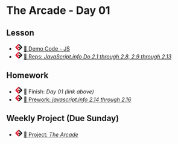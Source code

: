 # The Arcade - Day 01

## Lesson
<!-- - ![FSA](/logo.png) [📺 Lecture]() -->
- ![FSA](/logo.png) [👾 Demo Code - JS](demo.js)
- ![FSA](/logo.png) [🔬 Reps: *JavaScript.info Do 2.1 through 2.8, 2.9 through 2.13*](https://javascript.info/hello-world)

## Homework
- ![FSA](/logo.png) 🔬 Finish: *Day 01 (link above)*
- ![FSA](/logo.png) [📖 Prework: *javascript.info 2.14 through 2.16*](https://javascript.info/function-basics)

## Weekly Project (Due Sunday)
- ![FSA](/logo.png) [🔬 Project: *The Arcade*](https://learn.fullstackacademy.com/workshop/5e5c090ee91ce200041c09a9/landing)
